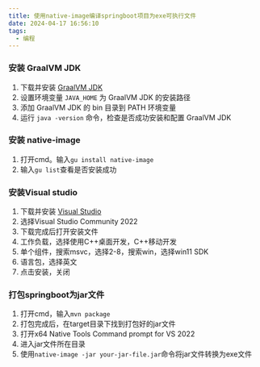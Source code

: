 ```yaml
---
title: 使用native-image编译springboot项目为exe可执行文件
date: 2024-04-17 16:56:10
tags:
  - 编程
---
```

### 安装 GraalVM JDK

1. 下载并安装 [GraalVM JDK](https://github.com/graalvm/graalvm-ce-builds/releases/tag/vm-22.3.1)
2. 设置环境变量 `JAVA_HOME` 为 GraalVM JDK 的安装路径
3. 添加 GraalVM JDK 的 bin 目录到 PATH 环境变量
4. 运行 `java -version` 命令，检查是否成功安装和配置 GraalVM JDK

### 安装 native-image

1. 打开cmd。输入`gu install native-image`
2. 输入`gu list`查看是否安装成功

### 安装Visual studio

1. 下载并安装 [Visual Studio](https://visualstudio.microsoft.com/zh-hans/)
2. 选择Visual Studio Community 2022
3. 下载完成后打开安装文件
4. 工作负载，选择使用C++桌面开发，C++移动开发
5. 单个组件，搜索msvc，选择2-8，搜索win，选择win11 SDK
6. 语言包，选择英文
7. 点击安装，关闭

### 打包springboot为jar文件
1. 打开cmd，输入`mvn package`
2. 打包完成后，在target目录下找到打包好的jar文件
3. 打开x64 Native Tools Command prompt for VS 2022
4. 进入jar文件所在目录
5. 使用`native-image -jar your-jar-file.jar`命令将jar文件转换为exe文件 
